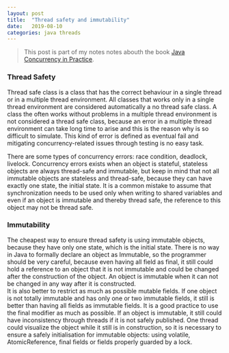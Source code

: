 ```yaml
---
layout: post
title:  "Thread safety and immutability"
date:   2019-08-10
categories: java threads
---
```


> This post is part of my notes notes abouth the book [Java Concurrency in Practice](http://jcip.net/). 

### Thread Safety

Thread safe class is a class that has the correct behaviour in a single thread or in a multiple thread environment. All classes that works only in a single thread environment are considered automatically a no thread safe class. A class the often works without problems in a multiple thread environment is not considered a thread safe class, because an error in a multiple thread environment can take long time to arise and this is the reason why is so difficult to simulate. This kind of error is defined as eventual fail and mitigating concurrency-related issues through testing is no easy task.

There are some types of concurrency errors: race condition, deadlock, livelock. Concurrency errors exists when an object is stateful, stateless objects are always thread-safe and immutable, but keep in mind that not all immutable objects are stateless and thread-safe, because they can have exactly one state, the initial state. It is a common mistake to assume that synchronization needs to be used only when writing to shared variables and even if an object is immutable and thereby thread safe, the reference to this object may not be thread safe.

### Immutability

The cheapest way to  ensure thread safety is using immutable objects, because they have only one state, which is the initial state. There is no way in Java to formally declare an object as Immutable, so the programmer should be very careful, because even having all field as final, it still could hold a reference to an object that it is not immutable and could be changed after the construction of the object. An object is immutable when it can not be changed in any way after it is constructed.  
It is also better to restrict as much as possible mutable fields. If one object is not totally immutable and has only one or two immutable fields, it still is better than having all fields as immutable fields. It is a good practice to use the final modifier as much as possible.
If an object is immutable, it still could have inconsistency through threads if it is not safely published. One thread could visualize the object while it still is in construction, so it is necessary to ensure a safely initialisation for immutable objects: using volatile, AtomicReference, final fields or fields properly guarded by a lock.
